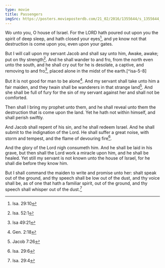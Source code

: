 ```yaml
---
type: movie
title: Passengers
imgSrc: https://posters.movieposterdb.com/21_02/2016/1355644/s_1355644_55ca9703.jpg
---
```


Wo unto you, O house of Israel. For the LORD hath poured out upon you the spirit of deep sleep, and hath closed your eyes[^isa-29-10], and ye know not that destruction is come upon you, even upon your gates.

But I will call upon my servant Jacob and shall say unto him, Awake, awake; put on thy strength[^isa-52-1]. And he shall wander to and fro, from the north even unto the south, and he shall cry out for he is desolate, a captive, and removing to and fro[^isa-49-21], placed alone in the midst of the earth.[^isa-5-8]

But it is not good for man to be alone[^gen-2-18]. And my servant shall take unto him a fair maiden, and they twain shall be wanderers in that strange land[^jacob-7-26]. And she shall be full of fury for the sin of my servant against her and shall not be comforted.

Then shall I bring my prophet unto them, and he shall reveal unto them the destruction that is come upon the land. Yet he hath not within himself, and shall perish swiftly.

And Jacob shall repent of his sin, and he shall redeem Israel. And he shall submit to the indignation of the Lord. He shall suffer a great noise, with storm and tempest, and the flame of devouring fire[^isa-29-6].

And the glory of the Lord nigh consumeth him. And he shall be laid in his grave, but then shall the Lord work a miracle upon him, and he shall be healed. Yet still my servant is not known unto the house of Israel, for he shall die before they know him.

But I shall command the maiden to write and promise unto her: shalt speak out of the ground, and thy speech shall be low out of the dust, and thy voice shall be, as of one that hath a familiar spirit, out of the ground, and thy speech shall whisper out of the dust.[^isa-29-4]

[^isa-29-10]: Isa. 29:10
[^isa-49-21]: Isa 49:21
[^isa-52-1]: Isa. 52:1
[^gen-2-18]: Gen. 2:18
[^jacob-7-26]: Jacob 7:26
[^isa-29-6]: Isa. 29:6
[^isa-29-4]: Isa. 29:4